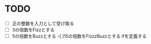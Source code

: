 TODO
===========
-[ ] 正の整数を入力として受け取る
-[ ] 3の倍数をFizzとする
-[ ] 5の倍数をBuzzとする
-[ ]15の倍数をFizzzBuzzとする
ifを定義する